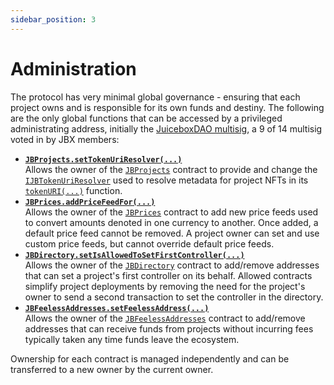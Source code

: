 ```yaml
---
sidebar_position: 3
---
```

# Administration

The protocol has very minimal global governance - ensuring that each project owns and is responsible for its own funds and destiny. The following are the only global functions that can be accessed by a privileged administrating address, initially the [JuiceboxDAO multisig](https://gnosis-safe.io/app/eth:0xAF28bcB48C40dBC86f52D459A6562F658fc94B1e/home), a 9 of 14 multisig voted in by JBX members:

* **[`JBProjects.setTokenUriResolver(...)`](/docs/v4/api/core/JBProjects.sol/contract.JBProjects.md#settokenuriresolver)**<br/>
  Allows the owner of the [`JBProjects`](/docs/v4/api/core/JBProjects.sol/contract.JBProjects.md) contract to provide and change the [`IJBTokenUriResolver`](/docs/v4/api/core/interfaces/IJBTokenUriResolver.sol/interface.IJBTokenUriResolver.md) used to resolve metadata for project NFTs in its [`tokenURI(...)`](/docs/v4/api/core/JBProjects.sol/contract.JBProjects.md#tokenuri) function.
  <br/>
* **[`JBPrices.addPriceFeedFor(...)`](/docs/v4/api/core/JBPrices.sol/contract.JBPrices.md#addfeed.md)**<br/>
  Allows the owner of the [`JBPrices`](/docs/v4/api/core/JBPrices.sol/contract.JBPrices.md) contract to add new price feeds used to convert amounts denoted in one currency to another. Once added, a default price feed cannot be removed. A project owner can set and use custom price feeds, but cannot override default price feeds.
  <br/>
* **[`JBDirectory.setIsAllowedToSetFirstController(...)`](/docs/v4/api/core/JBDirectory.sol/contract.JBDirectory.md#setisallowedtosetfirstcontroller)**<br/>
  Allows the owner of the [`JBDirectory`](/docs/v4/api/core/JBDirectory.sol/contract.JBDirectory.md) contract to add/remove addresses that can set a project's first controller on its behalf. Allowed contracts simplify project deployments by removing the need for the project's owner to send a second transaction to set the controller in the directory.
  <br/>
* **[`JBFeelessAddresses.setFeelessAddress(...)`](/docs/v4/api/core/JBFeelessAddresses.sol/contract.JBFeelessAddresses.md#setfeelessaddress)**<br/>
  Allows the owner of the [`JBFeelessAddresses`](/docs/v4/api/core/JBFeelessAddresses.sol/contract.JBFeelessAddresses.md) contract to add/remove addresses that can receive funds from projects without incurring fees typically taken any time funds leave the ecosystem. 

Ownership for each contract is managed independently and can be transferred to a new owner by the current owner.
